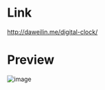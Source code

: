 # Link
http://daweilin.me/digital-clock/

# Preview
![image](https://github.com/Dawwwei/digital-clock/assets/149939695/2b84c34c-accd-4fe3-89af-75975f8b3c69)
